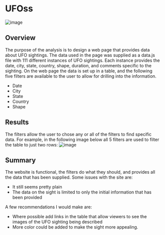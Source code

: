 # UFOss
![image](https://user-images.githubusercontent.com/36859475/145746359-6075bc2c-b4b3-44ab-9cb1-160e87f3a09e.png)
## Overview
The purpose of the analysis is to design a web page that provides data about UFO sightings. The data used in the page was supplied as a data.js file with 111 different instances of UFO sightings. Each instance provides the date, city, state, country, shape, duration, and comments specific to the sighting. On the web page the data is set up in a table, and the following five filters are available to the user to allow for drilling into the information.
- Date
- City
- State
- Country
- Shape    

## Results
The filters allow the user to chose any or all of the filters to find specific data. For example, in the following image below all 5 filters are used to filter the table to just two  rows:
![image](https://user-images.githubusercontent.com/36859475/145745668-df2ee490-327b-4032-ba1e-ff7777bda15b.png)

## Summary
The website is functional, the filters do what they should, and provides all the data that has been supplied. Some issues with the site are:
- It still seems pretty plain
- The data on the sight is limited to only the initial information that has been provided

    
A few recommendations I would make are:
- Where possible add links in the table that allow viewers to see the images of the UFO sighting being described
- More color could be added to make the sight more appealing.
